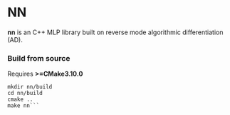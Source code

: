 # NN
 __nn__ is an C++ MLP library built on reverse mode algorithmic differentiation (AD).

### Build from source
Requires __>=CMake3.10.0__

```git clone https://github.com/lukegonsalves/nn.git
mkdir nn/build
cd nn/build
cmake ..
make nn```

